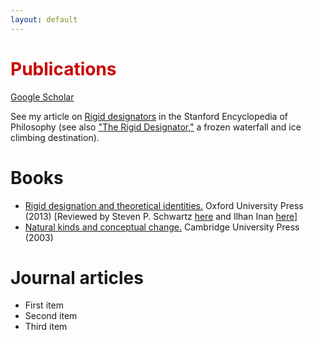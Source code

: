 ```yaml
---
layout: default
---
```


<h1 style="color: #cc0000;">Publications</h1>
<a href="https://scholar.google.com/citations?user=MJBagbcAAAAJ&hl=en">Google Scholar</a>

See my article on <a href="https://plato.stanford.edu/entries/rigid-designators/">Rigid designators</a> in the Stanford Encyclopedia of Philosophy
(see also <a href="https://www.youtube.com/watch?v=T5SoakDeVeQ">"The Rigid Designator,"</a> a frozen waterfall and ice climbing destination).

# Books
- <a href="https://academic.oup.com/book/12203">Rigid designation and theoretical identities.</a> Oxford University Press (2013) [Reviewed by Steven P. Schwartz <a href="https://ndpr.nd.edu/reviews/rigid-designation-and-theoretical-identities/">here</a> and Ilhan Inan <a href="https://philarchive.org/archive/INARDA">here</a>]
- <a href="https://www.cambridge.org/core/books/natural-kinds-and-conceptual-change/3D4C4384542F3BD43483298699628E6C">Natural kinds and conceptual change.</a> Cambridge University Press (2003)

# Journal articles
- First item
- Second item
- Third item
